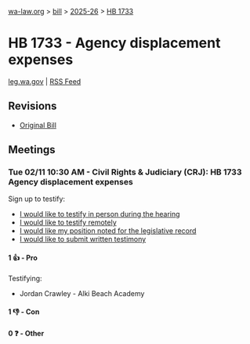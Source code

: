 [wa-law.org](/) > [bill](/bill/) > [2025-26](/bill/2025-26/) > [HB 1733](/bill/2025-26/hb/1733/)

# HB 1733 - Agency displacement expenses
[leg.wa.gov](https://app.leg.wa.gov/billsummary?BillNumber=1733&Year=2025&Initiative=false) | [RSS Feed](./rss.xml)

## Revisions
* [Original Bill](1/)

## Meetings
### Tue 02/11 10:30 AM - Civil Rights & Judiciary (CRJ): HB 1733 Agency displacement expenses
Sign up to testify:
* [I would like to testify in person during the hearing](https://app.leg.wa.gov/csi/Testifier/Add?chamber=House&mId=32792&aId=163600&caId=25548&tId=1)
* [I would like to testify remotely](https://app.leg.wa.gov/csi/Testifier/Add?chamber=House&mId=32792&aId=163600&caId=25548&tId=2)
* [I would like my position noted for the legislative record](https://app.leg.wa.gov/csi/Testifier/Add?chamber=House&mId=32792&aId=163600&caId=25548&tId=3)
* [I would like to submit written testimony](https://app.leg.wa.gov/csi/Testifier/Add?chamber=House&mId=32792&aId=163600&caId=25548&tId=4)

#### 1 👍 - Pro
Testifying:
* Jordan Crawley - Alki Beach Academy

#### 1 👎 - Con

#### 0 ❓ - Other
